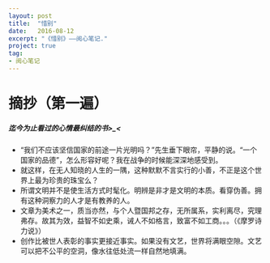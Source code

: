 ```yaml
---
layout: post
title:  "惜别"
date:   2016-08-12
excerpt: "《惜别》——阅心笔记."
project: true
tag:
- 阅心笔记 
---
```

# 摘抄（第一遍）
##### 迄今为止看过的心情最纠结的书>_<
* “我们不应该坚信国家的前途一片光明吗？”先生垂下眼帘，平静的说。“一个国家的品德”，怎么形容好呢？我在战争的时候能深深地感受到。
* 就这样，在无人知晓的人生的一隅，这种默默不言实行的小善，不正是这个世界上最为珍贵的珠宝么？
* 所谓文明并不是使生活方式时髦化。明辨是非才是文明的本质。看穿伪善。拥有这种洞察力的人才是有教养的人。
* 文章为美术之一，质当亦然，与个人暨国邦之存，无所属系，实利离尽，究理弗存。故其为效，益智不如史乘，诫人不如格言，致富不如工商。。。（《摩罗诗力说》）
* 创作比被世人表彰的事实更接近事实。如果没有文艺，世界将满眼空隙。文艺可以把不公平的空洞，像水往低处流一样自然地填满。
